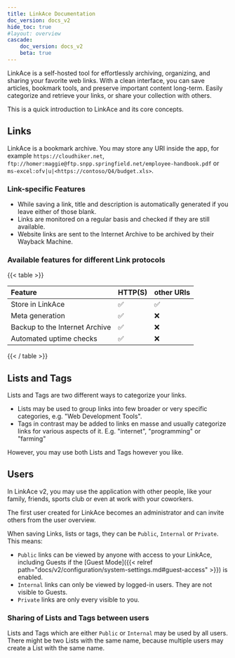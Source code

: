 ```yaml
---
title: LinkAce Documentation
doc_version: docs_v2
hide_toc: true
#layout: overview
cascade:
    doc_version: docs_v2
    beta: true
---
```


LinkAce is a self-hosted tool for effortlessly archiving, organizing, and sharing your favorite web links. With a clean interface, you can save articles, bookmark tools, and preserve important content long-term. Easily categorize and retrieve your links, or share your collection with others.

This is a quick introduction to LinkAce and its core concepts.

## Links

LinkAce is a bookmark archive. You may store any URI inside the app, for example `https://cloudhiker.net`,
`ftp://homer:maggie@ftp.snpp.springfield.net/employee-handbook.pdf` or ` ms-excel:ofv|u|<https://contoso/Q4/budget.xls>`.

### Link-specific Features

- While saving a link, title and description is automatically generated if you leave either of those blank.
- Links are monitored on a regular basis and checked if they are still available.
- Website links are sent to the Internet Archive to be archived by their Wayback Machine.

### Available features for different Link protocols

{{< table >}}

| Feature                        | HTTP(S) | other URIs |
|:-------------------------------|:--------|:-----------|
| Store in LinkAce               | ✅       | ✅          |
| Meta generation                | ✅       | ❌          |
| Backup to the Internet Archive | ✅       | ❌          |
| Automated uptime checks        | ✅       | ❌          |

{{< / table >}}

## Lists and Tags

Lists and Tags are two different ways to categorize your links.

- Lists may be used to group links into few broader or very specific categories, e.g. "Web Development Tools".
- Tags in contrast may be added to links en masse and usually categorize links for various aspects of it. E.g.
  "internet", "programming" or "farming"

However, you may use both Lists and Tags however you like.

## Users

In LinkAce v2, you may use the application with other people, like your family, friends, sports club or even at work with your coworkers.

The first user created for LinkAce becomes an administrator and can invite others from the user overview.

When saving Links, lists or tags, they can be `Public`, `Internal` or `Private`. This means:
- `Public` links can be viewed by anyone with access to your LinkAce, including Guests if the [Guest Mode]({{< relref path="docs/v2/configuration/system-settings.md#guest-access" >}}) is enabled.
- `Internal` links can only be viewed by logged-in users. They are not visible to Guests.
- `Private` links are only every visible to you.

### Sharing of Lists and Tags between users

Lists and Tags which are either `Public` or `Internal` may be used by all users. There might be two Lists with the same name, because multiple users may create a List with the same name.

